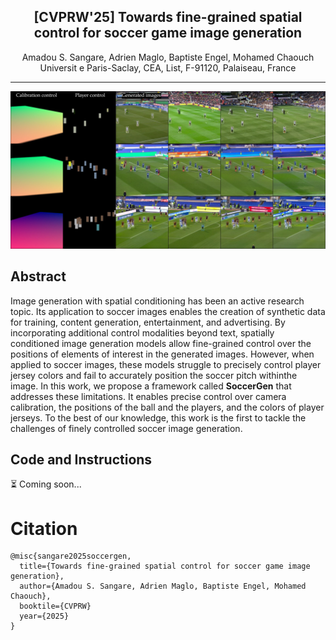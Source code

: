 <div align="center">

<h2><center>[CVPRW'25] Towards fine-grained spatial control for soccer game image generation</h2>

Amadou S. Sangare, Adrien Maglo, Baptiste Engel, Mohamed Chaouch
<br>
Universit e Paris-Saclay, CEA, List, F-91120, Palaiseau, France
<br>
</div>

---

![image](assets/teaser.jpeg)

## Abstract
Image generation with spatial conditioning has been an active research topic. Its application to soccer images enables the creation of synthetic data for training, content generation, entertainment, and advertising. By incorporating additional control modalities beyond text, spatially conditioned image generation models allow fine-grained control over the positions of elements of interest in the generated images. However, when applied to soccer images, these models struggle to precisely control player jersey colors and fail to accurately position the soccer pitch withinthe image. In this work, we propose a framework called **SoccerGen** that addresses these limitations. It enables precise control over camera calibration, the positions of the ball and the players, and the colors of player jerseys. To the best of our knowledge, this work is the first to tackle the challenges of finely controlled soccer image generation.


## Code and Instructions
⏳ Coming soon...


# Citation

    @misc{sangare2025soccergen,
      title={Towards fine-grained spatial control for soccer game image generation}, 
      author={Amadou S. Sangare, Adrien Maglo, Baptiste Engel, Mohamed Chaouch},
      booktile={CVPRW}
      year={2025}
    }